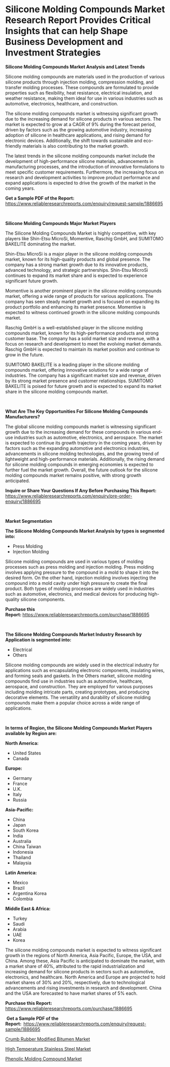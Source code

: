 <p><h1>Silicone Molding Compounds Market Research Report Provides Critical Insights that can help Shape Business Development and Investment Strategies</h1></p><p><strong>Silicone Molding Compounds Market Analysis and Latest Trends</strong></p>
<p><p>Silicone molding compounds are materials used in the production of various silicone products through injection molding, compression molding, and transfer molding processes. These compounds are formulated to provide properties such as flexibility, heat resistance, electrical insulation, and weather resistance, making them ideal for use in various industries such as automotive, electronics, healthcare, and construction.</p><p>The silicone molding compounds market is witnessing significant growth due to the increasing demand for silicone products in various sectors. The market is expected to grow at a CAGR of 9% during the forecast period, driven by factors such as the growing automotive industry, increasing adoption of silicone in healthcare applications, and rising demand for electronic devices. Additionally, the shift towards sustainable and eco-friendly materials is also contributing to the market growth.</p><p>The latest trends in the silicone molding compounds market include the development of high-performance silicone materials, advancements in manufacturing processes, and the introduction of innovative formulations to meet specific customer requirements. Furthermore, the increasing focus on research and development activities to improve product performance and expand applications is expected to drive the growth of the market in the coming years.</p></p>
<p><strong>Get a Sample PDF of the Report:&nbsp;</strong> <a href="https://www.reliableresearchreports.com/enquiry/request-sample/1886695">https://www.reliableresearchreports.com/enquiry/request-sample/1886695</a></p>
<p>&nbsp;</p>
<p><strong>Silicone Molding Compounds Major Market Players</strong></p>
<p><p>The Silicone Molding Compounds Market is highly competitive, with key players like Shin-Etsu MicroSi, Momentive, Raschig GmbH, and SUMITOMO BAKELITE dominating the market.</p><p>Shin-Etsu MicroSi is a major player in the silicone molding compounds market, known for its high-quality products and global presence. The company has a strong market growth due to its innovative products, advanced technology, and strategic partnerships. Shin-Etsu MicroSi continues to expand its market share and is expected to experience significant future growth.</p><p>Momentive is another prominent player in the silicone molding compounds market, offering a wide range of products for various applications. The company has seen steady market growth and is focused on expanding its product portfolio and enhancing its market presence. Momentive is expected to witness continued growth in the silicone molding compounds market.</p><p>Raschig GmbH is a well-established player in the silicone molding compounds market, known for its high-performance products and strong customer base. The company has a solid market size and revenue, with a focus on research and development to meet the evolving market demands. Raschig GmbH is expected to maintain its market position and continue to grow in the future.</p><p>SUMITOMO BAKELITE is a leading player in the silicone molding compounds market, offering innovative solutions for a wide range of industries. The company has a significant market size and revenue, driven by its strong market presence and customer relationships. SUMITOMO BAKELITE is poised for future growth and is expected to expand its market share in the silicone molding compounds market.</p></p>
<p>&nbsp;</p>
<p><strong>What Are The Key Opportunities For Silicone Molding Compounds Manufacturers?</strong></p>
<p><p>The global silicone molding compounds market is witnessing significant growth due to the increasing demand for these compounds in various end-use industries such as automotive, electronics, and aerospace. The market is expected to continue its growth trajectory in the coming years, driven by factors such as the expanding automotive and electronics industries, advancements in silicone molding technologies, and the growing trend of lightweight and high-performance materials. Additionally, the rising demand for silicone molding compounds in emerging economies is expected to further fuel the market growth. Overall, the future outlook for the silicone molding compounds market remains positive, with strong growth anticipated.</p></p>
<p><strong>Inquire or Share Your Questions If Any Before Purchasing This Report:</strong> <a href="https://www.reliableresearchreports.com/enquiry/pre-order-enquiry/1886695">https://www.reliableresearchreports.com/enquiry/pre-order-enquiry/1886695</a></p>
<p>&nbsp;</p>
<p><strong>Market Segmentation</strong></p>
<p><strong>The Silicone Molding Compounds Market Analysis by types is segmented into:</strong></p>
<p><ul><li>Press Molding</li><li>Injection Molding</li></ul></p>
<p><p>Silicone molding compounds are used in various types of molding processes such as press molding and injection molding. Press molding involves applying pressure to the compound in a mold to shape it into the desired form. On the other hand, injection molding involves injecting the compound into a mold cavity under high pressure to create the final product. Both types of molding processes are widely used in industries such as automotive, electronics, and medical devices for producing high-quality silicone components.</p></p>
<p><strong>Purchase this Report:&nbsp;</strong><a href="https://www.reliableresearchreports.com/purchase/1886695">https://www.reliableresearchreports.com/purchase/1886695</a></p>
<p>&nbsp;</p>
<p><strong>The Silicone Molding Compounds Market Industry Research by Application is segmented into:</strong></p>
<p><ul><li>Electrical</li><li>Others</li></ul></p>
<p><p>Silicone molding compounds are widely used in the electrical industry for applications such as encapsulating electronic components, insulating wires, and forming seals and gaskets. In the Others market, silicone molding compounds find use in industries such as automotive, healthcare, aerospace, and construction. They are employed for various purposes including molding intricate parts, creating prototypes, and producing decorative elements. The versatility and durability of silicone molding compounds make them a popular choice across a wide range of applications.</p></p>
<p>&nbsp;</p>
<p><strong>In terms of Region, the Silicone Molding Compounds Market Players available by Region are:</strong></p>
<p>
    <p> <strong> North America: </strong>
        <ul>
            <li>United States</li>
            <li>Canada</li>
        </ul>
        </p> 
    <p> <strong> Europe: </strong>
        <ul>
            <li>Germany</li>
            <li>France</li>
            <li>U.K.</li>
            <li>Italy</li>
            <li>Russia</li>
        </ul>
        </p> 
    <p> <strong> Asia-Pacific: </strong>
        <ul>
            <li>China</li>
            <li>Japan</li>
            <li>South Korea</li>
            <li>India</li>
            <li>Australia</li>
            <li>China Taiwan</li>
            <li>Indonesia</li>
            <li>Thailand</li>
            <li>Malaysia</li>
        </ul>
        </p> 
    <p> <strong> Latin America: </strong>
        <ul>
            <li>Mexico</li>
            <li>Brazil</li>
            <li>Argentina Korea</li>
            <li>Colombia</li>
        </ul>
        </p> 
    <p> <strong> Middle East & Africa: </strong>
        <ul>
            <li>Turkey</li>
            <li>Saudi</li>
            <li>Arabia</li>
            <li>UAE</li>
            <li>Korea</li>
        </ul>
    </p>
    </p>
<p><p>The silicone molding compounds market is expected to witness significant growth in the regions of North America, Asia Pacific, Europe, the USA, and China. Among these, Asia Pacific is anticipated to dominate the market, with a market share of 40%, attributed to the rapid industrialization and increasing demand for silicone products in sectors such as automotive, electronics, and healthcare. North America and Europe are projected to hold market shares of 30% and 20%, respectively, due to technological advancements and rising investments in research and development. China and the USA are forecasted to have market shares of 5% each.</p></p>
<p><strong>Purchase this Report: </strong><a href="https://www.reliableresearchreports.com/purchase/1886695">https://www.reliableresearchreports.com/purchase/1886695</a></p>
<p>&nbsp;<strong>Get a Sample PDF of the Report:&nbsp;&nbsp;</strong><a href="https://www.reliableresearchreports.com/enquiry/request-sample/1886695">https://www.reliableresearchreports.com/enquiry/request-sample/1886695</a></p>
<p><strong></strong></p>
<p><p><a href="https://github.com/eeaveuhhh/Market-Research-Report-List-1/blob/main/crumb-rubber-modified-bitumen-market.md">Crumb Rubber Modified Bitumen Market</a></p><p><a href="https://github.com/brentleyjimmiealvaradoz4l1rea/Market-Research-Report-List-1/blob/main/high-temperature-stainless-steel-market.md">High Temperature Stainless Steel Market</a></p><p><a href="https://github.com/Angelnienowdseej3e45z3p8c/Market-Research-Report-List-1/blob/main/phenolic-molding-compound-market.md">Phenolic Molding Compound Market</a></p></p>